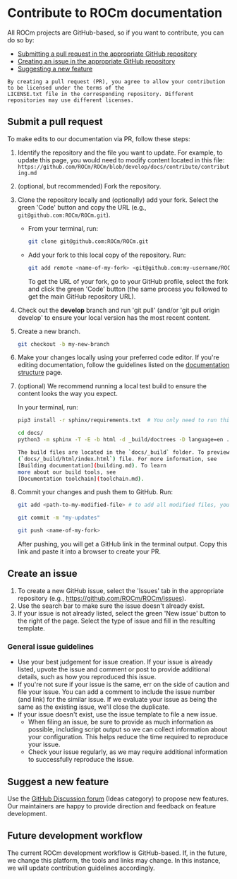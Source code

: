 <head>
  <meta charset="UTF-8">
  <meta name="description" content="Contributing to ROCm">
  <meta name="keywords" content="ROCm, contributing, contribute, maintainer, contributor">
</head>

# Contribute to ROCm documentation

All ROCm projects are GitHub-based, so if you want to contribute, you can do so by:

* [Submitting a pull request in the appropriate GitHub repository](#submit-a-pull-request)
* [Creating an issue in the appropriate GitHub repository](#create-an-issue)
* [Suggesting a new feature](#suggest-a-new-feature)

```{important}
By creating a pull request (PR), you agree to allow your contribution to be licensed under the terms of the
LICENSE.txt file in the corresponding repository. Different repositories may use different licenses.
```

## Submit a pull request

To make edits to our documentation via PR, follow these steps:

1. Identify the repository and the file you want to update. For example, to update this page, you would
  need to modify content located in this file:
  `https://github.com/ROCm/ROCm/blob/develop/docs/contribute/contributing.md`

2. (optional, but recommended) Fork the repository.

3. Clone the repository locally and (optionally) add your fork. Select the green 'Code' button and copy
   the URL (e.g., `git@github.com:ROCm/ROCm.git`).

   * From your terminal, run:

      ```bash
      git clone git@github.com:ROCm/ROCm.git
      ```

   * Add your fork to this local copy of the repository. Run:

      ```bash
      git add remote <name-of-my-fork> <git@github.com:my-username/ROCm.git>
      ```

      To get the URL of your fork, go to your GitHub profile, select the fork and click the green 'Code'
      button (the same process you followed to get the main GitHub repository URL).

4. Check out the **develop** branch and run 'git pull' (and/or 'git pull origin develop' to ensure your
  local version has the most recent content.

5. Create a new branch.

    ```bash
    git checkout -b my-new-branch
    ```

6. Make your changes locally using your preferred code editor. If you're editing documentation, follow
  the guidelines listed on the
  [documentation structure](./doc-structure.md) page.

7. (optional) We recommend running a local test build to ensure the content looks the way you expect.

    In your terminal, run:
   
     ```bash
     pip3 install -r sphinx/requirements.txt  # You only need to run this command once
     ```
     
     ```bash
     cd docs/
     python3 -m sphinx -T -E -b html -d _build/doctrees -D language=en . _build/html

    The build files are located in the `docs/_build` folder. To preview your build, open the index file
    (`docs/_build/html/index.html`) file. For more information, see
    [Building documentation](building.md). To learn
    more about our build tools, see
    [Documentation toolchain](toolchain.md).

9. Commit your changes and push them to GitHub. Run:

    ```bash
    git add <path-to-my-modified-file> # to add all modified files, you can use: git add .

    git commit -m "my-updates"

    git push <name-of-my-fork>
    ```

    After pushing, you will get a GitHub link in the terminal output. Copy this link and paste it into a
    browser to create your PR.

## Create an issue

1. To create a new GitHub issue, select the 'Issues' tab in the appropriate repository
  (e.g., https://github.com/ROCm/ROCm/issues).
2. Use the search bar to make sure the issue doesn't already exist.
3. If your issue is not already listed, select the green 'New issue' button to the right of the page. Select
  the type of issue and fill in the resulting template.

### General issue guidelines

* Use your best judgement for issue creation. If your issue is already listed, upvote the issue and
  comment or post to provide additional details, such as how you reproduced this issue.
* If you're not sure if your issue is the same, err on the side of caution and file your issue.
  You can add a comment to include the issue number (and link) for the similar issue. If we evaluate
  your issue as being the same as the existing issue, we'll close the duplicate.
* If your issue doesn't exist, use the issue template to file a new issue.
  * When filing an issue, be sure to provide as much information as possible, including script output so
    we can collect information about your configuration. This helps reduce the time required to
    reproduce your issue.
  * Check your issue regularly, as we may require additional information to successfully reproduce the
    issue.

## Suggest a new feature

Use the [GitHub Discussion forum](https://github.com/ROCm/ROCm/discussions)
(Ideas category) to propose new features. Our maintainers are happy to provide direction and
feedback on feature development.

## Future development workflow

The current ROCm development workflow is GitHub-based. If, in the future, we change this platform,
the tools and links may change. In this instance, we will update contribution guidelines accordingly.
